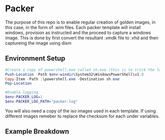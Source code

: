 # Packer
The purpose of this repo is to enable regular creation of golden images, in this case, in the form of .wim files.
Each packer template will install windows, provision as instructed and the proceed to capture a windows image. This is done by 
first convert the resultant .vmdk file to .vhd and then captureing the image using dism

## Environment Setup
```powershell
#Create a copy of powershell.exe called sh.exe (this is to trick the local-shell postprocessor into working)
Push-Location -Path $env:windir\System32\WindowsPowerShell\v1.0
Copy-Item -Path .\powershell.exe -Destination sh.exe
Pop-Location

#Enable logging
$env:PACKER_LOG=1
$env:PACKER_LOG_PATH="packer.log"
```

You will also need a copy of the iso images used in each template. If using different images remeber to replace the checksum
for each under variables. 

## Example Breakdown
```json

```